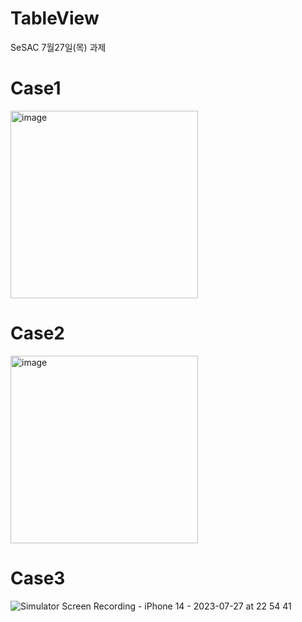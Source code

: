 # TableView
SeSAC 7월27일(목) 과제

# Case1
<img width="300" alt="image" src="https://github.com/Jimmy-Jung/TableView/assets/115251866/fb06336e-827d-4434-94ce-690e86729812">




# Case2
<img width="300" alt="image" src="https://github.com/Jimmy-Jung/TableView/assets/115251866/8cbed24e-82c0-4f0f-9d3f-76be01559e93">


# Case3

![Simulator Screen Recording - iPhone 14 - 2023-07-27 at 22 54 41](https://github.com/Jimmy-Jung/TableView/assets/115251866/279dcb17-a067-40f4-b050-4ce9e1caea75)
